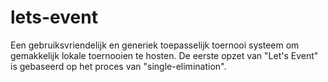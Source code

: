 # lets-event
Een gebruiksvriendelijk en generiek toepasselijk toernooi systeem om gemakkelijk lokale toernooien te hosten. 
De eerste opzet van "Let's Event" is gebaseerd op het proces van "single-elimination".
